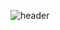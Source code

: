 ![header](https://capsule-render.vercel.app/api?height=400&text=프론트측%203총사%20저장소&desc=web%20소스모음용)



<br>

<img src="">
